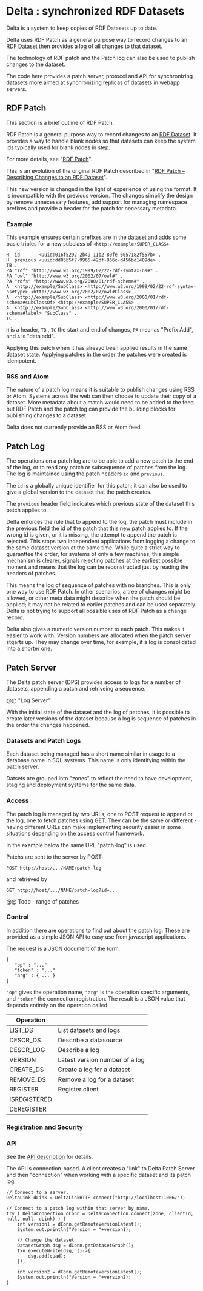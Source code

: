 # Delta : synchronized RDF Datasets

Delta is a system to keep copies of RDF Datasets up to date.

Delta uses RDF Patch as a general purpose way to record changes to
an [RDF Dataset](https://www.w3.org/TR/rdf11-concepts/#section-dataset)
then provides a log of all changes to that dataset.

The technology of RDF patch and the Patch log can also be used to
publish changes to the dataset.

The code here provides a patch server, protocol and API for
synchronizing datasets more aimed at synchronizing replicas of datasets
in webapp servers.

## RDF Patch

This section is a brief outline of RDF Patch.

RDF Patch is a general purpose way to record changes to an [RDF
Dataset](https://www.w3.org/TR/rdf11-concepts/#section-dataset).
It provides a way to handle blank nodes so that datasets can keep the
system ids typically used for blank nodes in step.

For more details, see "[RDF Patch](rdf-patch.md)".

This is an evolution of the original RDF Patch described in
"[RDF Patch &ndash; Describing Changes to an RDF Dataset](https://afs.github.io/rdf-patch/)".

This new version is changed in the light of experience of using the
format. It is incompatible with the previous version.  The changes
simplify the design by remove unnecessary features, add support for
managing namespace prefixes and provide a header for the patch for
necessary metadata.

### Example

This example ensures certain prefixes are in the dataset and adds some
basic triples for a new subclass of `<http://example/SUPER_CLASS>`.

```
H  id       <uuid:016f5292-2b49-11b2-80fe-6057182f557b> .
H  previous <uuid:dd85b5f7-9965-42df-866c-d456bd1409de> .
TB .
PA "rdf" "http://www.w3.org/1999/02/22-rdf-syntax-ns#" .
PA "owl" "http://www.w3.org/2002/07/owl#" .
PA "rdfs" "http://www.w3.org/2000/01/rdf-schema#" .
A  <http://example/SubClass> <http://www.w3.org/1999/02/22-rdf-syntax-ns#type> <http://www.w3.org/2002/07/owl#Class> .
A  <http://example/SubClass> <http://www.w3.org/2000/01/rdf-schema#subClassOf> <http://example/SUPER_CLASS> .
A  <http://example/SubClass> <http://www.w3.org/2000/01/rdf-schema#label> "SubClass" .
TC .
```

`H` is a header, `TB` , `TC` the start and end of changes, `PA` meanas "Prefix Add",
and `A` is "data add".

Applying this patch when it has alreayd been applied results in the same
dataset state. Applying patches in the order the patches were
created is idempotent.

### RSS and Atom

The nature of a patch log means it is suitable to publish changes using
RSS or Atom.  Systems across the web can then choose to update their
copy of a dataset.  More metadata about a match would need to be added
to the feed. but RDF Patch and the patch log can provide the building
blocks for publishing changes to a dataset.

Delta does not currently provide an RSS or Atom feed.

## Patch Log

The operations on a patch log are to be able to add a new patch to the
end of the log, or to read any patch or subsequence of patches from the
log. The log is maintained using the patch headers  `id` and `previous`.

The `id` is a globally unique identifier for this patch; it can also be
used to give a global version to the dataset that the patch creates.

The `previous` header field indicates which previous state of the
dataset this patch applies to.

Delta enforces the rule that to append to the log, the patch must
include in the previous field the id of the patch that this new patch
applies to.  If the wrong id is given, or it is missing, the attempt to
append the patch is rejected. This stops two independent applications
from logging a change to the same dataset version at the same time.
While quite a strict way to guaranttee the order, for systems of only a
few machines, this simple mechanism is clearer, signals rejecting
patches at the earliest possible moment and means that the log can be
reconstructed just by reading the headers of patches.

This means the log of sequence of patches with no branches.  This is
only one way to use RDF Patch.  In other scenarios, a tree of changes
might be allowed, or other meta data might describe when the patch
should be applied; it may not be related to earlier patches and can be
used separately.  Delta is not trying to support all possible uses of
RDF Patch as a change record.

Delta also gives a numeric version number to each patch.  This makes it
easier to work with.  Version numbers are allocated when the patch
server stgarts up.  They may change over time, for example, if a log is
consolidated into a shorter one.

## Patch Server

The Delta patch server (DPS) provides access to logs for a number of datasets,
appending a patch and retriveing a sequence.

@@ "Log Server"

With the initial state of the dataset and the log of patches, it is
possible to create later versions of the dataset because a log is
sequence of patches in the order the changes happened.

### Datasets and Patch Logs

Each dataset being managed has a short name similar in usage to a
database name in SQL systems. This name is only identifying within the
patch server.

Datsets are grouped into "zones" to reflect the need to have development,
staging and deployment systems for the same data.

### Access

The patch log is managed by two URLs; one to POST request to append ot
the log, one to fetch patches using GET.  They can be the same or
different - having different URLs can make implementing security easier
in some situations depending on the access control framework.

In the example below the same URL "patch-log" is used.

Patchs are sent to the server by POST:

    POST http://host/.../NAME/patch-log

and retrieved by

    GET http://host/.../NAME/patch-log?id=...

@@ Todo - range of patches

### Control

In addition there are operations to find out about the patch log:
These are provided as a simple JSON API to easy use from javascript
applications.

The request is a JSON document of the form:

```
{
   "op" : "..."
   "token" : "..."
   "arg" : { ... }
}
```

`"op"` gives the operation name, `"arg"` is the operation specific
arguments, and `"token"` the connection registration.  The result is a
JSON value that depends entirely on the operation called.

| Operation     | |
| ------------- | ---- |
| LIST_DS       | List datasets and logs |
| DESCR_DS      | Describe a datasource |
| DESCR_LOG     | Describe a log |
| VERSION       | Latest version number of a log |
| CREATE_DS     | Create a log for a dataset |
| REMOVE_DS     | Remove a log for a dataset |
| REGISTER      | Register client |
| ISREGISTERED  | |
| DEREGISTER    | |

### Registration and Security

### API

See the [API description](delta-api.md) for details.

The API is connection-based. A client creates a "link" to Delta Patch
Server and then "connection" when working with a specific dataset and
its patch log.

```
// Connect to a server.
DeltaLink dLink = DeltaLinkHTTP.connect("http://localhost:1066/");

// Connect to a patch log within that server by name.
try ( DeltaConnection dConn = DeltaConnection.connect(zone, clientId, null, null, dLink) ) {
    int version1 = dConn.getRemoteVersionLatest();
    System.out.println("Version = "+version1);

    // Change the dataset
    DatasetGraph dsg = dConn.getDatasetGraph();
    Txn.executeWrite(dsg, ()->{
        dsg.add(quad);
    });

    int version2 = dConn.getRemoteVersionLatest();
    System.out.println("Version = "+version2);
}
```
